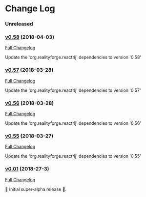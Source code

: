 # Change Log

### Unreleased

### [v0.58](https://github.com/react4j/react4j-widget/tree/v0.58) (2018-04-03)
[Full Changelog](https://github.com/react4j/react4j-widget/compare/v0.57...v0.58)

Update the 'org.realityforge.react4j' dependencies to version '0.58'

### [v0.57](https://github.com/react4j/react4j-widget/tree/v0.57) (2018-03-28)
[Full Changelog](https://github.com/react4j/react4j-widget/compare/v0.56...v0.57)

Update the 'org.realityforge.react4j' dependencies to version '0.57'

### [v0.56](https://github.com/react4j/react4j-widget/tree/v0.56) (2018-03-28)
[Full Changelog](https://github.com/react4j/react4j-widget/compare/v0.55...v0.56)

Update the 'org.realityforge.react4j' dependencies to version '0.56'

### [v0.55](https://github.com/react4j/react4j-widget/tree/v0.55) (2018-03-27)
[Full Changelog](https://github.com/react4j/react4j-widget/compare/v0.54...v0.55)

Update the 'org.realityforge.react4j' dependencies to version '0.55'

### [v0.01](https://github.com/react4j/react4j-widget/tree/v0.01) (2018-27-3)
[Full Changelog](https://github.com/react4j/react4j-widget/compare/68eedfff1b2af12d08f0e5e12dbeb9d8c97c62a0...v0.01)

 ‎🎉	Initial super-alpha release ‎🎉.
